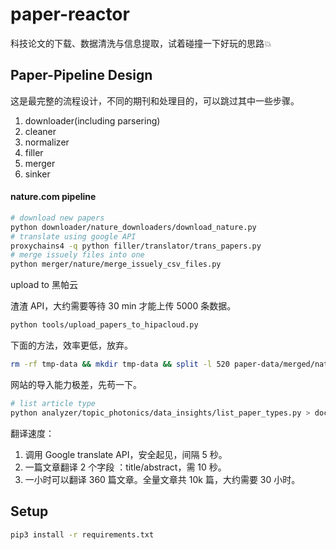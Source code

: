 # paper-reactor

科技论文的下载、数据清洗与信息提取，试着碰撞一下好玩的思路💥


## Paper-Pipeline Design

这是最完整的流程设计，不同的期刊和处理目的，可以跳过其中一些步骤。

1. downloader(including parsering)
2. cleaner
3. normalizer
4. filler
5. merger
6. sinker

#### nature.com pipeline

```bash
# download new papers
python downloader/nature_downloaders/download_nature.py
# translate using google API
proxychains4 -q python filler/translator/trans_papers.py
# merge issuely files into one
python merger/nature/merge_issuely_csv_files.py
```

upload to 黑帕云

渣渣 API，大约需要等待 30 min 才能上传 5000 条数据。

```bash
python tools/upload_papers_to_hipacloud.py
```

下面的方法，效率更低，放弃。

```bash
rm -rf tmp-data && mkdir tmp-data && split -l 520 paper-data/merged/nature/nature_papers_merged_long_paper.csv tmp-data/long_paper_part
```

网站的导入能力极差，先苟一下。

```bash
# list article type
python analyzer/topic_photonics/data_insights/list_paper_types.py > docs/nature/contentType-list.md
```

翻译速度：

1. 调用 Google translate API，安全起见，间隔 5 秒。
2. 一篇文章翻译 2 个字段 ：title/abstract，需 10 秒。
3. 一小时可以翻译 360 篇文章。全量文章共 10k 篇，大约需要 30 小时。


## Setup

```bash
pip3 install -r requirements.txt
```
